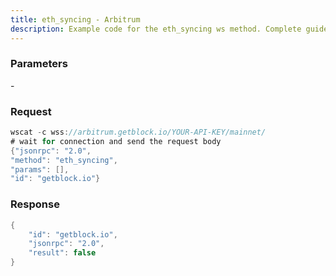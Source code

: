 ```yaml
---
title: eth_syncing - Arbitrum
description: Example code for the eth_syncing ws method. Сomplete guide on how to use eth_syncing ws in GetBlock.io Web3 documentation.
---
```


### Parameters


\-

### Request

``` java
wscat -c wss://arbitrum.getblock.io/YOUR-API-KEY/mainnet/ 
# wait for connection and send the request body 
{"jsonrpc": "2.0",
"method": "eth_syncing",
"params": [],
"id": "getblock.io"}
```

###  Response

``` java
{
    "id": "getblock.io",
    "jsonrpc": "2.0",
    "result": false
}
```

